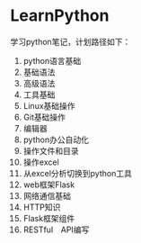 # LearnPython
学习python笔记，计划路径如下：
1. python语言基础
  1. 基础语法
  2. 高级语法
2. 工具基础
  1. Linux基础操作
  2. Git基础操作
  3. 编辑器
2. python办公自动化
  1. 操作文件和目录
  2. 操作excel
  3. 从excel分析切换到python工具
3. web框架Flask
  1. 网络通信基础
  2. HTTP知识
  3. Flask框架组件
  4. RESTful　API编写

